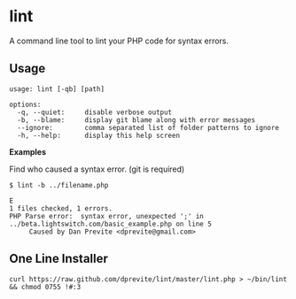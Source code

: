lint
====

A command line tool to lint your PHP code for syntax errors.


Usage
-----

    usage: lint [-qb] [path]
    
    options:
      -q, --quiet:     disable verbose output
      -b, --blame:     display git blame along with error messages
      --ignore:        comma separated list of folder patterns to ignore
      -h, --help:      display this help screen

**Examples**

Find who caused a syntax error. (git is required)

    $ lint -b ../filename.php 
    
    E
    1 files checked, 1 errors.
    PHP Parse error:  syntax error, unexpected ';' in ../beta.lightswitch.com/basic_example.php on line 5
         Caused by Dan Previte <dprevite@gmail.com>

One Line Installer
------------------

    curl https://raw.github.com/dprevite/lint/master/lint.php > ~/bin/lint && chmod 0755 !#:3

